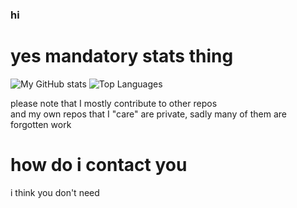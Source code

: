 ### hi

# yes mandatory stats thing
![My GitHub stats](https://github-readme-stats.vercel.app/api?username=Nightdavisao&show_icons=true&theme=dracula)
![Top Languages](https://github-readme-stats.vercel.app/api/top-langs/?username=Nightdavisao&layout=compact&theme=dracula)

please note that I mostly contribute to other repos
<br>
and my own repos that I "care" are private, sadly many of them are forgotten work

# how do i contact you
i think you don't need
